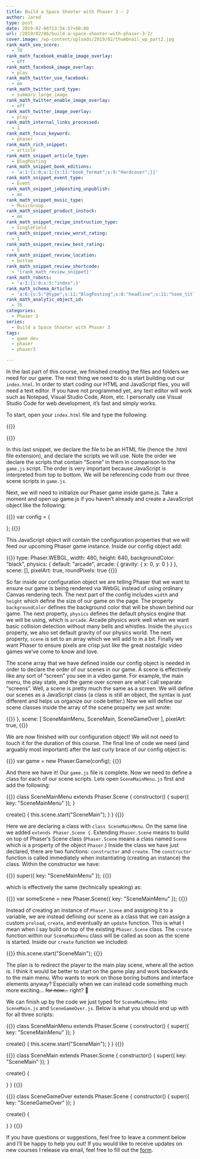 ```yaml
---
title: Build a Space Shooter with Phaser 3 – 2
author: Jared
type: post
date: 2019-02-06T13:54:57+00:00
url: /2019/02/06/build-a-space-shooter-with-phaser-3-2/
cover.image: /wp-content/uploads/2019/02/thumbnail_wp_part2.jpg
rank_math_seo_score:
  - 70
rank_math_facebook_enable_image_overlay:
  - off
rank_math_facebook_image_overlay:
  - play
rank_math_twitter_use_facebook:
  - on
rank_math_twitter_card_type:
  - summary_large_image
rank_math_twitter_enable_image_overlay:
  - off
rank_math_twitter_image_overlay:
  - play
rank_math_internal_links_processed:
  - 1
rank_math_focus_keyword:
  - phaser
rank_math_rich_snippet:
  - article
rank_math_snippet_article_type:
  - BlogPosting
rank_math_snippet_book_editions:
  - 'a:1:{i:0;a:1:{s:11:"book_format";s:9:"Hardcover";}}'
rank_math_snippet_event_type:
  - Event
rank_math_snippet_jobposting_unpublish:
  - on
rank_math_snippet_music_type:
  - MusicGroup
rank_math_snippet_product_instock:
  - on
rank_math_snippet_recipe_instruction_type:
  - SingleField
rank_math_snippet_review_worst_rating:
  - 1
rank_math_snippet_review_best_rating:
  - 5
rank_math_snippet_review_location:
  - bottom
rank_math_snippet_review_shortcode:
  - '[rank_math_review_snippet]'
rank_math_robots:
  - 'a:1:{i:0;s:5:"index";}'
rank_math_schema_Article:
  - 'a:6:{s:5:"@type";s:11:"BlogPosting";s:8:"headline";s:11:"%seo_title%";s:13:"datePublished";s:20:"%date(Y-m-dTH:i:sP)%";s:12:"dateModified";s:24:"%modified(Y-m-dTH:i:sP)%";s:6:"author";a:2:{s:5:"@type";s:6:"Person";s:4:"name";s:5:"Jared";}s:8:"metadata";a:3:{s:5:"title";s:7:"Article";s:9:"isPrimary";b:1;s:4:"type";s:8:"template";}}'
rank_math_analytic_object_id:
  - 76
categories:
  - Phaser 3
series:
  - Build a Space Shooter with Phaser 3
tags:
  - game dev
  - phaser
  - phaser3

---
```

In the last part of this course, we finished creating the files and folders we need for our game. The next thing we need to do is start building out our `index.html`. In order to start coding our HTML and JavaScript files, you will need a text editor. If you have not programmed yet, any text editor will work such as Notepad, Visual Studio Code, Atom, etc. I personally use Visual Studio Code for web development, it&#8217;s fast and simply works.

To start, open your `index.html` file and type the following:

{{<highlight html>}}
<!DOCTYPE html>
<html>
  <head>
    <meta charset="utf-8">
    <meta lang="en-us">
    <title>Space Shooter</title>
    <script src="js/phaser.js"></script> <!-- the file name should be the same as the Phaser script you added. -->
  </head>

  <body>
    <script src="js/SceneMainMenu.js"></script>
    <script src="js/SceneMain.js"></script>
    <script src="js/SceneGameOver.js"></script>
    <script src="js/game.js"></script>
  </body>
</html>
{{</highlight>}}

In this last snippet, we declare the file to be an HTML file (hence the .html file extension), and declare the scripts we will use. Note the order we declare the scripts that contain &#8220;Scene&#8221; in them in comparison to the `game.js` script. The order is very important because JavaScript is interpreted from top to bottom. We will be referencing code from our three scene scripts in `game.js`.

Next, we will need to initialize our Phaser game inside game.js. Take a moment and open up game.js if you haven&#8217;t already and create a JavaScript object like the following:

{{<highlight js>}}
var config = {

};
{{</highlight>}}

This JavaScript object will contain the configuration properties that we will feed our upcoming Phaser game instance. Inside our config object add:

{{<highlight js>}}
type: Phaser.WEBGL,
  width: 480,
  height: 640,
  backgroundColor: "black",
  physics: {
    default: "arcade",
    arcade: {
      gravity: { x: 0, y: 0 }
    }
  },
  scene: [],
  pixelArt: true,
  roundPixels: true
{{</highlight>}}

So far inside our configuration object we are telling Phaser that we want to ensure our game is being rendered via WebGL instead of using ordinary Canvas rendering tech. The next part of the config includes `width` and `height` which define the size of our game on the page. The property `backgroundColor` defines the background color that will be shown behind our game. The next property, `physics` defines the default physics engine that we will be using, which is `arcade`. Arcade physics work well when we want basic collision detection without many bells and whistles. Inside the `physics` property, we also set default gravity of our physics world. The next property, `scene` is set to an array which we will add to in a bit. Finally we want Phaser to ensure pixels are crisp just like the great nostalgic video games we&#8217;ve come to know and love.

The scene array that we have defined inside our config object is needed in order to declare the order of our scenes in our game. A scene is effectively like any sort of &#8220;screen&#8221; you see in a video game. For example, the main menu, the play state, and the game over screen are what I call separate &#8220;screens&#8221;. Well, a scene is pretty much the same as a screen. We will define our scenes as a JavaScript class (a class is still an object, the syntax is just different and helps us organize our code better.) Now we will define our scene classes inside the array of the scene property we just wrote:

{{<highlight js>}}
},
  scene: [
    SceneMainMenu,
    SceneMain,
    SceneGameOver
  ],
  pixelArt: true,
{{</highlight>}}

We are now finished with our configuration object! We will not need to touch it for the duration of this course. The final line of code we need (and arguably most important) after the last curly brace of our config object is:

{{<highlight js>}}
var game = new Phaser.Game(config);
{{</highlight>}}

And there we have it! Our `game.js` file is complete. Now we need to define a class for each of our scene scripts. Lets open `SceneMainMenu.js` first and add the following:

{{<highlight js>}}
class SceneMainMenu extends Phaser.Scene {
  constructor() {
    super({ key: "SceneMainMenu" });
  }

  create() {
    this.scene.start("SceneMain");
  }
}
{{</highlight>}}

Here we are declaring a class with `class SceneMainMenu`. On the same line we added `extends Phaser.Scene {`. Extending `Phaser.Scene` means to build on top of Phaser&#8217;s Scene class (`Phaser.Scene` means a class named `Scene` which is a property of the object `Phaser`.) Inside the class we have just declared, there are two functions: `constructor` and `create`. The `constructor` function is called immediately when instantiating (creating an instance) the class. Within the constructor we have:

{{<highlight js>}}
super({ key: "SceneMainMenu" });
{{</highlight>}}

which is effectively the same (technically speaking) as:

{{<highlight js>}}
var someScene = new Phaser.Scene({ key: "SceneMainMenu" });
{{</highlight>}}

Instead of creating an instance of `Phaser.Scene` and assigning it to a variable, we are instead defining our scene as a class that we can assign a custom `preload`, `create`, and eventually an `update` function. This is what I mean when I say build on top of the existing `Phaser.Scene` class. The `create` function within our `SceneMainMenu` class will be called as soon as the scene is started. Inside our `create` function we included:

{{<highlight js>}}
this.scene.start("SceneMain");
{{</highlight>}}

The plan is to redirect the player to the main play scene, where all the action is. I think it would be better to start on the game play and work backwards to the main menu. Who wants to work on those boring buttons and interface elements anyway? Especially when we can instead code something much more exciting&#8230; <del>for now&#8230;</del> right? 🙂

We can finish up by the code we just typed for `SceneMainMenu` into `SceneMain.js` and `SceneGameOver.js`. Below is what you should end up with for all three scripts:

{{<highlight js>}}
class SceneMainMenu extends Phaser.Scene {
  constructor() {
    super({ key: "SceneMainMenu" });
  }

  create() {
    this.scene.start("SceneMain");
  }
}
{{</highlight>}}

{{<highlight js>}}
class SceneMain extends Phaser.Scene {
  constructor() {
    super({ key: "SceneMain" });
  }

  create() {
    
  }
}
{{</highlight>}}

{{<highlight js>}}
class SceneGameOver extends Phaser.Scene {
  constructor() {
    super({ key: "SceneGameOver" });
  }

  create() {
    
  }
}</pre>
{{</highlight>}}

If you have questions or suggestions, feel free to leave a comment below and I&#8217;ll be happy to help you out! If you would like to receive updates on new courses I release via email, feel free to fill out the [form][1].

 [1]: https://docs.google.com/forms/d/e/1FAIpQLSfSAg6xMDrk44pbmIlVUqLwjm9FHaKPdy_WcbHUmLWWyXMQag/viewform